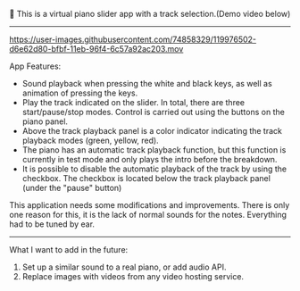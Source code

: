 :musical_keyboard: This is a virtual piano slider app with a track selection.(Demo video below)

---


https://user-images.githubusercontent.com/74858329/119976502-d6e62d80-bfbf-11eb-96f4-6c57a92ac203.mov


App Features:
* Sound playback when pressing the white and black keys, as well as animation of pressing the keys.
* Play the track indicated on the slider. In total, there are three start/pause/stop modes. Control is carried out using the buttons on the piano panel.
* Above the track playback panel is a color indicator indicating the track playback modes (green, yellow, red).
* The piano has an automatic track playback function, but this function is currently in test mode and only plays the intro before the breakdown.
* It is possible to disable the automatic playback of the track by using the checkbox. The checkbox is located below the track playback panel (under the "pause" button)

This application needs some modifications and improvements. There is only one reason for this, it is the lack of normal sounds for the notes. Everything had to be tuned by ear.

---

What I want to add in the future:
1. Set up a similar sound to a real piano, or add audio API.
2. Replace images with videos from any video hosting service.
